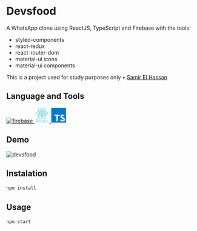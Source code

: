 # Devsfood

A WhatsApp clone using ReactJS, TypeScript and Firebase with the tools:

- styled-components
- react-redux
- react-router-dom
- material-ui icons
- material-ui components

This is a project used for study purposes only • [Samir El Hassan](https://github.com/samirelhassann)

## Language and Tools

<p align="left"> <a href="https://firebase.google.com/" target="_blank" rel="noreferrer"> <img src="https://www.vectorlogo.zone/logos/firebase/firebase-icon.svg" alt="firebase" width="40" height="40"/> </a> <a href="https://reactjs.org/" target="_blank" rel="noreferrer"> <img src="https://raw.githubusercontent.com/devicons/devicon/master/icons/react/react-original-wordmark.svg" alt="react" width="40" height="40"/> </a> <a href="https://www.typescriptlang.org/" target="_blank" rel="noreferrer"> <img src="https://raw.githubusercontent.com/devicons/devicon/master/icons/typescript/typescript-original.svg" alt="typescript" width="40" height="40"/> </a> </p>

## Demo

![devsfood](https://user-images.githubusercontent.com/91634008/193152558-5d399c87-cecf-4b81-92b0-64d94954e007.png)

## Instalation

```bash
npm install
```

## Usage

```bash
npm start
```
